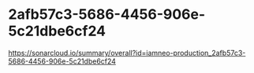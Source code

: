 # 2afb57c3-5686-4456-906e-5c21dbe6cf24
https://sonarcloud.io/summary/overall?id=iamneo-production_2afb57c3-5686-4456-906e-5c21dbe6cf24

